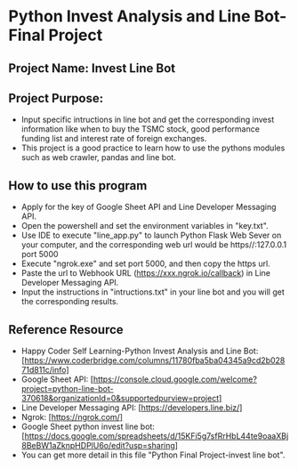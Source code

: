 # Python Invest Analysis and Line Bot-Final Project  

## Project Name: Invest Line Bot

## Project Purpose: 
- Input specific intructions in line bot and get the corresponding invest information like when to buy the TSMC stock, good performance funding list and interest rate of foreign exchanges.
- This project is a good practice to learn how to use the pythons modules such as web crawler, pandas and line bot.

## How to use this program
- Apply for the key of Google Sheet API and Line Developer Messaging API.
- Open the powershell and set the environment variables in "key.txt".
- Use IDE to execute "line_app.py" to launch Python Flask Web Sever on your computer, and the corresponding web url would be https//:127.0.0.1 port 5000
- Execute "ngrok.exe" and set port 5000, and then copy the https url.
- Paste the url to Webhook URL (https://xxx.ngrok.io/callback) in Line Developer Messaging API.
- Input the instructions in "intructions.txt" in your line bot and you will get the corresponding results.

## Reference Resource

- Happy Coder Self Learning-Python Invest Analysis and Line Bot: [https://www.coderbridge.com/columns/11780fba5ba04345a9cd2b02871d811c/info]
- Google Sheet API: [https://console.cloud.google.com/welcome?project=python-line-bot-370618&organizationId=0&supportedpurview=project]
- Line Developer Messaging API: [https://developers.line.biz/]
- Ngrok: [https://ngrok.com/]
- Google Sheet python invest line bot: [https://docs.google.com/spreadsheets/d/15KFi5g7sfRrHbL44te9oaaXBj8BeBW1aZknpHDPlU6o/edit?usp=sharing]
- You can get more detail in this file "Python Final Project-invest line bot".
